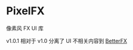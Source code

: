 # PixelFX

像素风 FX UI 库

v1.0.1 相对于 v1.0 分离了 UI 不相关内容到 [BetterFX](https://github.com/imyeyu/BetterFX)

